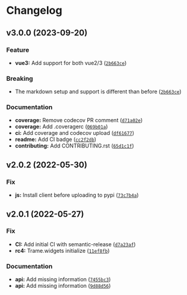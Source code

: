 # Changelog

<!--next-version-placeholder-->

## v3.0.0 (2023-09-20)

### Feature

* **vue3:** Add support for both vue2/3 ([`2b663ce`](https://github.com/Kitware/trame-markdown/commit/2b663cef18c043f6262f63a13d333c341abb7ea9))

### Breaking

* The markdown setup and support is different than before ([`2b663ce`](https://github.com/Kitware/trame-markdown/commit/2b663cef18c043f6262f63a13d333c341abb7ea9))

### Documentation

* **coverage:** Remove codecov PR comment ([`d71a02e`](https://github.com/Kitware/trame-markdown/commit/d71a02e428b503bb480bc4a2651ca02502769c15))
* **coverage:** Add .coveragerc ([`069b01a`](https://github.com/Kitware/trame-markdown/commit/069b01a47b2d3b208198bd4da55a885dad1f5a2a))
* **ci:** Add coverage and codecov upload ([`df61677`](https://github.com/Kitware/trame-markdown/commit/df61677991c82c1f3af24a63fd50ef957547f4b1))
* **readme:** Add CI badge ([`cc2f2db`](https://github.com/Kitware/trame-markdown/commit/cc2f2dbde0adf2123fa004864a4b9e1ba41ddf98))
* **contributing:** Add CONTRIBUTING.rst ([`65d1c1f`](https://github.com/Kitware/trame-markdown/commit/65d1c1fbac917d3630fc438435bb978e51f26189))

## v2.0.2 (2022-05-30)
### Fix
* **js:** Install client before uploading to pypi ([`73c7b4a`](https://github.com/Kitware/trame-markdown/commit/73c7b4ae3dfc4b7ec414d0fdbccea50fd4f8761b))

## v2.0.1 (2022-05-27)
### Fix
* **CI:** Add initial CI with semantic-release ([`d7a23af`](https://github.com/Kitware/trame-markdown/commit/d7a23afb877c799cb8c9a10ca60726f7df712e6c))
* **rc4:** Trame.widgets initialize ([`11ef8fb`](https://github.com/Kitware/trame-markdown/commit/11ef8fb8d41b86663e2fb25ff5cd7602fc499f6b))

### Documentation
* **api:** Add missing information ([`7455bc3`](https://github.com/Kitware/trame-markdown/commit/7455bc319a33af509a0ddd689b04eccce9888bf3))
* **api:** Add missing information ([`9d88d56`](https://github.com/Kitware/trame-markdown/commit/9d88d56f826fa1c22c80eadfd3f97feca4ad1439))
